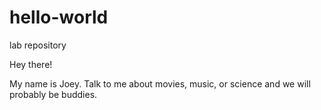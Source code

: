 # hello-world
lab repository

Hey there!

  My name is Joey.  Talk to me about movies, music, or science and we will probably be buddies. 
  

